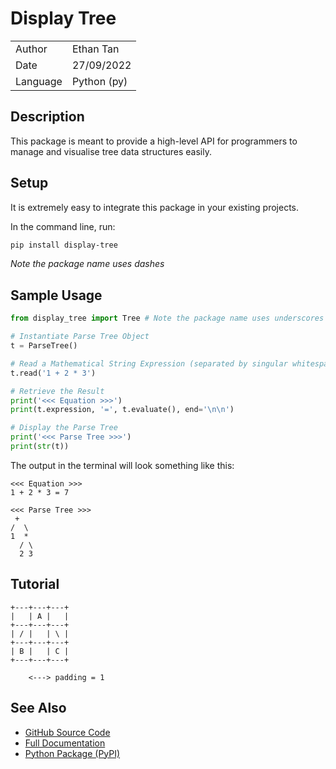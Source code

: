 # Display Tree

|               |                   |
|---------------|-------------------|
|   Author      |   Ethan Tan       |
|   Date        |   27/09/2022      |
|   Language    |   Python (py)     |

## Description

This package is meant to provide a high-level API for programmers to manage and visualise tree data structures easily.

## Setup

It is extremely easy to integrate this package in your existing projects.

In the command line, run:

```bash
pip install display-tree
```

_Note the package name uses dashes_

## Sample Usage

```python
from display_tree import Tree # Note the package name uses underscores

# Instantiate Parse Tree Object
t = ParseTree()

# Read a Mathematical String Expression (separated by singular whitespace characters)
t.read('1 + 2 * 3')

# Retrieve the Result
print('<<< Equation >>>')
print(t.expression, '=', t.evaluate(), end='\n\n')

# Display the Parse Tree
print('<<< Parse Tree >>>')
print(str(t))
```

The output in the terminal will look something like this:

```console
<<< Equation >>>
1 + 2 * 3 = 7

<<< Parse Tree >>>
 +
/  \
1  *
  / \
  2 3
```

## Tutorial

```
+---+---+---+
|   | A |   |
+---+---+---+
| / |   | \ |
+---+---+---+
| B |   | C |
+---+---+---+

    <---> padding = 1
```


## See Also

- [GitHub Source Code](https://github.com/ethanolx/Animated-Parse-Tree-py)
- [Full Documentation](https://github.com/ethanolx/Animated-Parse-Tree-py/wiki)
- [Python Package (PyPI)](https://pypi.org/project/animated-parse-tree)
